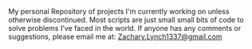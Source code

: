 My personal Repository of projects I'm currently working on unless otherwise discontinued. Most scripts are just small small bits of code to solve problems I've faced in the world. If anyone has any comments or suggestions, please email me at: Zachary.Lynch1337@gmail.com
